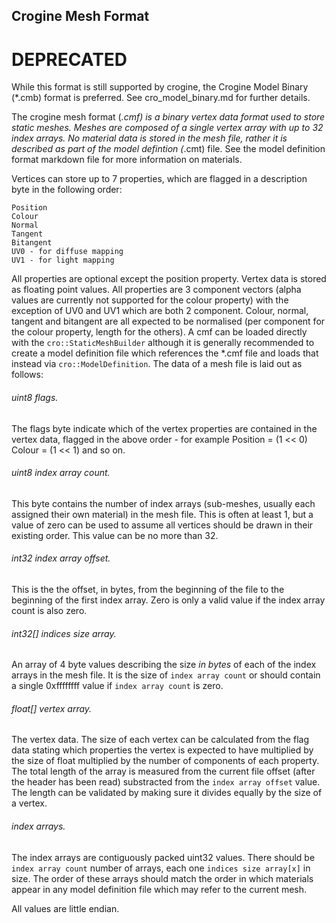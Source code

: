 Crogine Mesh Format
-------------------

# DEPRECATED
While this format is still supported by crogine, the Crogine Model Binary (*.cmb) format is preferred. See cro_model_binary.md for further details.


The crogine mesh format (*.cmf) is a binary vertex data format used to store static meshes. Meshes are composed of a single vertex array with up to 32 index arrays. No material data is stored in the mesh file, rather it is described as part of the model defintion (*.cmt) file. See the model definition format markdown file for more information on materials.

Vertices can store up to 7 properties, which are flagged in a description byte in the following order:

    Position
    Colour
    Normal
    Tangent
    Bitangent
    UV0 - for diffuse mapping
    UV1 - for light mapping

All properties are optional except the position property. Vertex data is stored as floating point values. All properties are 3 component vectors (alpha values are currently not supported for the colour property) with the exception of UV0 and UV1 which are both 2 component. Colour, normal, tangent and bitangent are all expected to be normalised (per component for the colour property, length for the others). A cmf can be loaded directly with the `cro::StaticMeshBuilder` although it is generally recommended to create a model definition file which references the *.cmf file and loads that instead via `cro::ModelDefinition`. The data of a mesh file is laid out as follows:

###### uint8 flags.
The flags byte indicate which of the vertex properties are contained in the vertex data, flagged in the above order - for example Position = (1 << 0) Colour = (1 << 1) and so on.

###### uint8 index array count.
This byte contains the number of index arrays (sub-meshes, usually each assigned their own material) in the mesh file. This is often at least 1, but a value of zero can be used to assume all vertices should be drawn in their existing order. This value can be no more than 32.

###### int32 index array offset.
This is the the offset, in bytes, from the beginning of the file to the beginning of the first index array. Zero is only a valid value if the index array count is also zero.

###### int32[] indices size array.
An array of 4 byte values describing the size *in bytes* of each of the index arrays in the mesh file. It is the size of `index array count` or should contain a single 0xffffffff value if `index array count` is zero.

###### float[] vertex array.
The vertex data. The size of each vertex can be calculated from the flag data stating which properties the vertex is expected to have multiplied by the size of float multiplied by the number of components of each property. The total length of the array is measured from the current file offset (after the header has been read) substracted from the `index array offset` value. The length can be validated by making sure it divides equally by the size of a vertex.

###### index arrays.
The index arrays are contiguously packed uint32 values. There should be `index array count` number of arrays, each one `indices size array[x]` in size. The order of these arrays should match the order in which materials appear in any model definition file which may refer to the current mesh.

All values are little endian.
